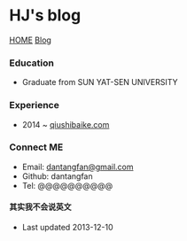 HJ's blog
=========

 [HOME](http://dantangfan.com/)
 [Blog](http://dantangfan.github.io/)

### Education
* Graduate from SUN YAT-SEN UNIVERSITY

### Experience
* 2014 ~ [qiushibaike.com](http://www.qiushibaike.com)

### Connect ME
* Email: dantangfan@gmail.com
* Github: dantangfan
* Tel: @@@@@@@@@@

#### 其实我不会说英文
* Last updated 2013-12-10
